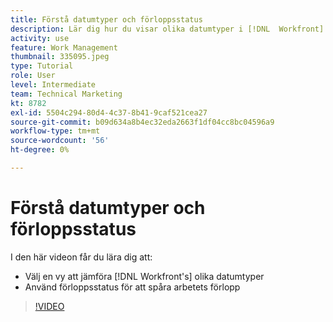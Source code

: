 ```yaml
---
title: Förstå datumtyper och förloppsstatus
description: Lär dig hur du visar olika datumtyper i [!DNL  Workfront] och använd förloppsstatus för att hjälpa dig att spåra arbetets förlopp.
activity: use
feature: Work Management
thumbnail: 335095.jpeg
type: Tutorial
role: User
level: Intermediate
team: Technical Marketing
kt: 8782
exl-id: 5504c294-80d4-4c37-8b41-9caf521cea27
source-git-commit: b09d634a8b4ec32eda2663f1df04cc8bc04596a9
workflow-type: tm+mt
source-wordcount: '56'
ht-degree: 0%

---
```


# Förstå datumtyper och förloppsstatus

I den här videon får du lära dig att:

* Välj en vy att jämföra [!DNL Workfront's] olika datumtyper
* Använd förloppsstatus för att spåra arbetets förlopp

>[!VIDEO](https://video.tv.adobe.com/v/335095/?quality=12)

<!---
Task progress status overview
Definitions for the project, task, and issue dates within Workfront
Project timelines
--->
